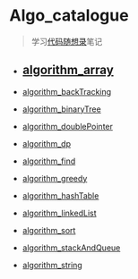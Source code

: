 # Algo_catalogue

> 学习[代码随想录](https://programmercarl.com/)笔记

- [algorithm_array](https://qizhengzou.github.io/algorithm_array/)
   - 
- [algorithm_backTracking](https://qizhengzou.github.io/algorithm_backtracking/)
    
- [algorithm_binaryTree](https://qizhengzou.github.io/algorithm_binarytree/)
   
- [algorithm_doublePointer](https://qizhengzou.github.io/algorithm_doublepointer/)
  
- [algorithm_dp](https://qizhengzou.github.io/dynamicprogramming/)
  
- [algorithm_find](https://qizhengzou.github.io/algorithm_find/)
    
- [algorithm_greedy](https://qizhengzou.github.io/algorithm_greedy/)
- [algorithm_hashTable](https://qizhengzou.github.io/algorithm_hashtable/)
- [algorithm_linkedList](https://qizhengzou.github.io/algorithm_linkedlist/)
- [algorithm_sort](https://qizhengzou.github.io/algorithm_sort/)
- [algorithm_stackAndQueue](https://qizhengzou.github.io/algorithm_stackandqueue/)
- [algorithm_string](https://qizhengzou.github.io/algorithm_string/)

